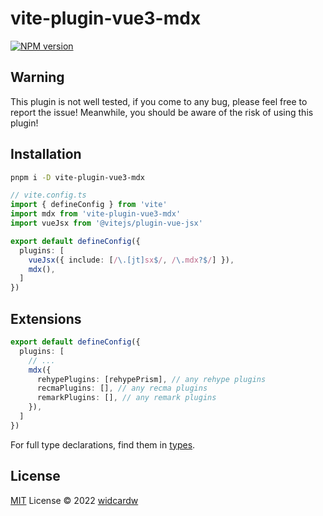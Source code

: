 # vite-plugin-vue3-mdx

[![NPM version](https://img.shields.io/npm/v/vite-plugin-vue3-mdx?color=a1b858&label=)](https://www.npmjs.com/package/vite-plugin-vue3-mdx)

## Warning

This plugin is not well tested, if you come to any bug, please feel free to report the issue! Meanwhile, you should be aware of the risk of using this plugin! 

## Installation

```sh
pnpm i -D vite-plugin-vue3-mdx
```

```ts
// vite.config.ts
import { defineConfig } from 'vite'
import mdx from 'vite-plugin-vue3-mdx'
import vueJsx from '@vitejs/plugin-vue-jsx'

export default defineConfig({
  plugins: [
    vueJsx({ include: [/\.[jt]sx$/, /\.mdx?$/] }),
    mdx(),
  ]
})
```

## Extensions

```ts
export default defineConfig({
  plugins: [
    // ...
    mdx({
      rehypePlugins: [rehypePrism], // any rehype plugins
      recmaPlugins: [], // any recma plugins
      remarkPlugins: [], // any remark plugins
    }),
  ]
})
```

For full type declarations, find them in [types](src/types.ts).

## License

[MIT](./LICENSE) License © 2022 [widcardw](https://github.com/widcardw)
